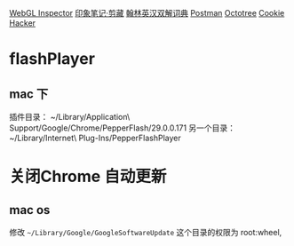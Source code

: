 
[WebGL Inspector]()
[印象笔记·剪藏]()
[翰林英汉双解词典]()
[Postman]()
[Octotree]()
[Cookie Hacker]()

# flashPlayer
## mac 下
插件目录：
~/Library/Application\ Support/Google/Chrome/PepperFlash/29.0.0.171
另一个目录：
~/Library/Internet\ Plug-Ins/PepperFlashPlayer

# 关闭Chrome 自动更新
## mac os
修改 `~/Library/Google/GoogleSoftwareUpdate` 这个目录的权限为 root:wheel,